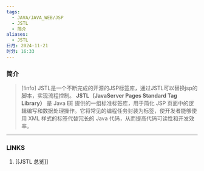```yaml
---
tags:
  - JAVA/JAVA_WEB/JSP
  - JSTL
  - 简介
aliases:
  - JSTL
日月: 2024-11-21
时分: 16:33
---
```

### 简介

>[!info] 
>JSTL是一个不断完成的开源的JSP标签库，通过JSTL可以替换jsp的脚本，实现流程控制。
>**JSTL（JavaServer Pages Standard Tag Library）** 是 Java EE 提供的一组标准标签库，用于简化 JSP 页面中的逻辑编写和数据处理操作。它将常见的编程任务封装为标签，使开发者能够使用 XML 样式的标签代替冗长的 Java 代码，从而提高代码可读性和开发效率。

---
### LINKS
1. [[JSTL 总览]]
